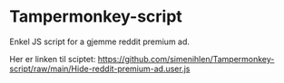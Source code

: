 # Tampermonkey-script
Enkel JS script for a gjemme reddit premium ad.

Her er linken til sciptet: https://github.com/simenihlen/Tampermonkey-script/raw/main/Hide-reddit-premium-ad.user.js
